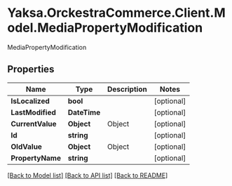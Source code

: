 # Yaksa.OrckestraCommerce.Client.Model.MediaPropertyModification
MediaPropertyModification

## Properties

Name | Type | Description | Notes
------------ | ------------- | ------------- | -------------
**IsLocalized** | **bool** |  | [optional] 
**LastModified** | **DateTime** |  | [optional] 
**CurrentValue** | **Object** | Object | [optional] 
**Id** | **string** |  | [optional] 
**OldValue** | **Object** | Object | [optional] 
**PropertyName** | **string** |  | [optional] 

[[Back to Model list]](../README.md#documentation-for-models) [[Back to API list]](../README.md#documentation-for-api-endpoints) [[Back to README]](../README.md)

